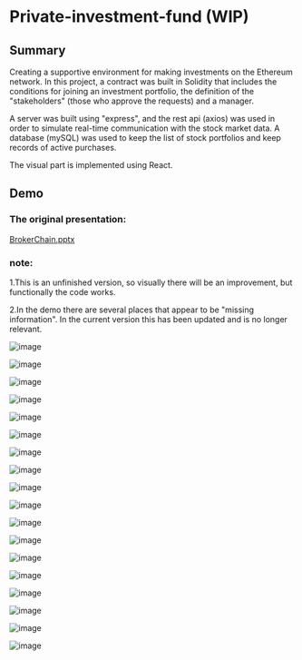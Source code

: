 # Private-investment-fund (WIP)
## Summary

Creating a supportive environment for making investments on the Ethereum network. In this project, a contract was built in Solidity that includes the conditions for joining an investment portfolio, the definition of the "stakeholders" (those who approve the requests) and a manager.


A server was built using "express", and the rest api (axios) was used in order to simulate real-time communication with the stock market data. A database (mySQL) was used to keep the list of stock portfolios and keep records of active purchases.


The visual part is implemented using React.

## Demo

### The original presentation:
[BrokerChain.pptx](https://github.com/eyalItzhak/Private-investment-fund/files/9301820/BrokerChain.pptx)

### note:


1.This is an unfinished version, so visually there will be an improvement, but functionally the code works.


2.In the demo there are several places that appear to be "missing information". In the current version this has been updated and is no longer relevant.


![image](https://user-images.githubusercontent.com/62293316/183950433-8af2c426-9d44-4ed2-bc89-f80c99a53e8e.png)


![image](https://user-images.githubusercontent.com/62293316/183951765-54a9d64c-fc73-4ac9-acde-a0cc855992c3.png)

![image](https://user-images.githubusercontent.com/62293316/183952062-096ad3ac-1161-4420-9efa-31246b6963f1.png)

![image](https://user-images.githubusercontent.com/62293316/183952255-3c2344f1-a67a-4043-9d83-95860a6eb771.png)

![image](https://user-images.githubusercontent.com/62293316/183952470-ad6659a7-d72a-4c6b-a497-c4cb06fb549f.png)

![image](https://user-images.githubusercontent.com/62293316/183952704-e96d8f49-b86c-458d-81bb-93cbd649eb7c.png)

![image](https://user-images.githubusercontent.com/62293316/183952840-17d4f388-d0f5-4e1b-9c3b-a08c5b5fc98c.png)

![image](https://user-images.githubusercontent.com/62293316/183953013-6c3abc85-590b-4897-bd12-d4f364abe32c.png)

![image](https://user-images.githubusercontent.com/62293316/183953150-4f0c83f7-86ed-4d4c-8923-e3de8c5fc2ff.png)

![image](https://user-images.githubusercontent.com/62293316/183953307-cb44c33c-ec15-4267-b695-58e784ba57c6.png)

![image](https://user-images.githubusercontent.com/62293316/183953452-17f6c1c8-75f7-468b-9d59-e28181fd6a35.png)

![image](https://user-images.githubusercontent.com/62293316/183953734-8dedbe83-b1bc-4055-9ee6-d2bc87b40960.png)

![image](https://user-images.githubusercontent.com/62293316/183954163-25e7351d-6742-45bd-9631-cd1b1c8deee9.png)

![image](https://user-images.githubusercontent.com/62293316/183954373-9c9dc0a9-0839-4a56-9f51-8cc74804d2db.png)

![image](https://user-images.githubusercontent.com/62293316/183954457-a312a9ad-6c9c-478e-9a66-2c24e085b62a.png)

![image](https://user-images.githubusercontent.com/62293316/183954645-970aa443-d7ea-478d-8ce8-0b21270e99ab.png)

![image](https://user-images.githubusercontent.com/62293316/183954737-06118058-2ac2-42ae-8a45-ac0f150cf788.png)

![image](https://user-images.githubusercontent.com/62293316/183954915-1d25da11-5e58-4f95-a753-102f58acbf2c.png)




